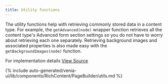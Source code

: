 ```yaml
---
title: Utility functions
---
```


The utility functions help with retrieving commonly stored data in a content type. For example, the `getAdvanced(node)` wrapper function retrieves all the content type's Advanced form section settings so you do not have to worry about retrieving each one separately. Retrieving background images and associated properties is also made easy with the `getBackgroundImages(node)` function.

For implementation details [View Source][]

<!--
The reference doc content is generated automatically from the source code.
To update this section, update the doc blocks in the source code
-->

{% include auto-generated/venia-ui/lib/components/RichContent/PageBuilder/utils.md %}

[view source]: https://github.com/magento/pwa-studio/blob/feature/page-builder/packages/venia-ui/lib/components/RichContent/PageBuilder/utils.js
